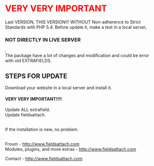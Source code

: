 <h1 style="color:#f00">VERY VERY IMPORTANT</h1>

Last VERSION, THIS VERSION!!! WITHOUT Non-adherence to Strict Standards with PHP 5.4.
Before update it, make a test in a local server, <br />

<h3>NOT DIRECTLY IN LIVE SERVER</h3>.<br />
The package have a lot of changes and modification and could be error with old EXTRAFIELDS. 

<h2>STEPS FOR UPDATE</h2>

Download your website in a local server and install it.<br />
<h4>VERY VERY IMPORTANT!!!!</h4>
Update ALL extrafield.<br />
Update fieldsattach.<br /><br />

If the installation is new, no problem.<br /><br />


Froum - http://www.fieldsattach.com <br />
Modules, plugins, and more extras - http://www.fieldsattach.com

Contact - http://www.fieldsattach.com <br />

